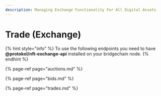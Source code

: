 ```yaml
---
description: Managing Exchange Functionality For All Digital Assets
---
```


# Trade \(Exchange\)

{% hint style="info" %}
To use the following endpoints you need to have **@protokol/nft-exchange-api** installed on your bridgechain node.
{% endhint %}

{% page-ref page="auctions.md" %}

{% page-ref page="bids.md" %}

{% page-ref page="trades.md" %}



